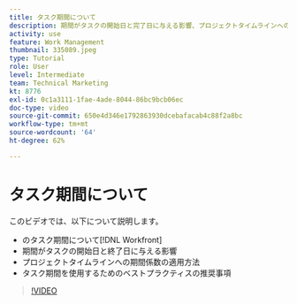 ```yaml
---
title: タスク期間について
description: 期間がタスクの開始日と完了日に与える影響、プロジェクトタイムラインへの期間の係数、タスク期間の使用に関するベストプラクティスについて説明します。
activity: use
feature: Work Management
thumbnail: 335089.jpeg
type: Tutorial
role: User
level: Intermediate
team: Technical Marketing
kt: 8776
exl-id: 0c1a3111-1fae-4ade-8044-86bc9bcb06ec
doc-type: video
source-git-commit: 650e4d346e1792863930dcebafacab4c88f2a8bc
workflow-type: tm+mt
source-wordcount: '64'
ht-degree: 62%

---
```


# タスク期間について

このビデオでは、以下について説明します。

*  のタスク期間について[!DNL Workfront]
* 期間がタスクの開始日と終了日に与える影響
* プロジェクトタイムラインへの期間係数の適用方法
* タスク期間を使用するためのベストプラクティスの推奨事項

>[!VIDEO](https://video.tv.adobe.com/v/335089/?quality=12&learn=on)
